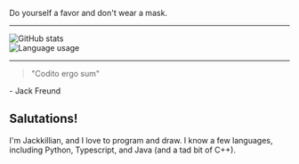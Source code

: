 Do yourself a favor and don't wear a mask.

---

![GitHub stats](https://github-readme-stats.vercel.app/api?username=jackkillian&show_icons=true&count_private=true&card_width=445&theme=dark&&bg_color=315,003333,005555,007777)
<br/> <!-- Old bg color: 161b22  Newer bg color: 003333 -->
![Language usage](https://github-readme-stats.vercel.app/api/top-langs/?username=jackkillian&layout=compact&langs_count=8&count_private=true&card_width=445&theme=dark&bg_color=315,003333,005555,007777)
<br/>

---

> "Codito ergo sum"
>
\- Jack Freund
  

## Salutations!
I'm Jackkillian, and I love to program and draw. I know a few languages, including Python, Typescript, and Java (and a tad bit of C++).
